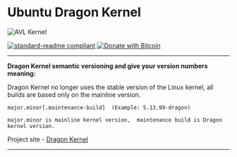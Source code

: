 # Ubuntu Dragon Kernel


![AVL Kernel](https://dragon-kernel.site/images/g.jpeg)


[![standard-readme compliant](https://img.shields.io/badge/readme%20style-standard-brightgreen.svg)](https://github.com/RichardLitt/standard-readme)
[![Donate with Bitcoin](https://en.cryptobadges.io/badge/micro/1KvWrbLhuzk8DSb2Yq2948bMj3uQvVTQCW)](https://en.cryptobadges.io/donate/1KvWrbLhuzk8DSb2Yq2948bMj3uQvVTQCW)


---


**Dragon Kernel semantic versioning and give your version numbers meaning:**

Dragon Kernel no longer uses the stable version of the Linux kernel, all builds are based only on the mainline version.

```
major.minor[.maintenance-build]  (Example: 5.13.99-dragon)

major.minor is mainline kernel version,  maintenance build is Dragon kernel version.
```

Project site - [Dragon Kernel](https://dragon-kernel.site)


---




